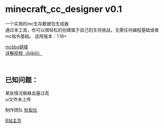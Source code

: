 # minecraft_cc_designer v0.1
一个实用的mc生存数据包生成器</br>
通过本工具，你可以很轻松的创建属于自己的生存挑战，无需任何编程基础或者mc指令基础。
适用版本：1.16+

<a href="https://www.mcbbs.net/forum.php?mod=viewthread&tid=1107782&page=1#pid19626472" title="Title">
mcbbs链接</a></br>
<a href="https://www.bilibili.com/video/BV1gA411e7US" title="Title">
详解视频（blibili）</a></br>


</br><h2>已知问题：</h2>
某些情况蜘蛛血量过高
</br>ui文件未上传

<p>制作团队 <a href="www.qiulishe.tk" title="Title">
秋梨社</a> </p>
<p><a href="https://space.bilibili.com/308020237" title="Title">
B站主页</a> </p>
